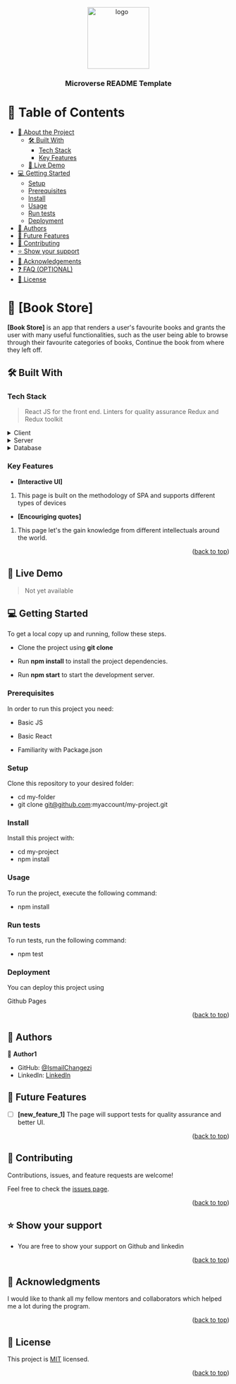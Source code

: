 
<a name="readme-top"></a>

<div align="center">
  <!-- You are encouraged to replace this logo with your own! Otherwise you can also remove it. -->
  <img src="murple_logo.png" alt="logo" width="140"  height="auto" />
  <br/>

  <h3><b>Microverse README Template</b></h3>

</div>

<!-- TABLE OF CONTENTS -->

# 📗 Table of Contents

- [📖 About the Project](#about-project)
  - [🛠 Built With](#built-with)
    - [Tech Stack](#tech-stack)
    - [Key Features](#key-features)
  - [🚀 Live Demo](#live-demo)
- [💻 Getting Started](#getting-started)
  - [Setup](#setup)
  - [Prerequisites](#prerequisites)
  - [Install](#install)
  - [Usage](#usage)
  - [Run tests](#run-tests)
  - [Deployment](#triangular_flag_on_post-deployment)
- [👥 Authors](#authors)
- [🔭 Future Features](#future-features)
- [🤝 Contributing](#contributing)
- [⭐️ Show your support](#support)
- [🙏 Acknowledgements](#acknowledgements)
- [❓ FAQ (OPTIONAL)](#faq)
- [📝 License](#license)

<!-- PROJECT DESCRIPTION -->

# 📖 [Book Store] <a name="about-project"></a>

>

**[Book Store]** is an app that renders a user's favourite books and grants the user with many useful functionalities, such as the user being able to browse through their favourite categories of books, Continue the book from where they left off.

## 🛠 Built With <a name="built-with"></a>

### Tech Stack <a name="tech-stack"></a>

> React JS for the front end.
> Linters for quality assurance
> Redux and Redux toolkit 

<details>
  <summary>Client</summary>
  <ul>
    <li><a href="https://reactjs.org/">React.js</a></li>
  </ul>
</details>

<details>
  <summary>Server</summary>
  <ul>
    <li><a href="https://expressjs.com/">Express.js</a></li>
  </ul>
</details>

<details>
<summary>Database</summary>
  <ul>
    <li><a href="https://www.postgresql.org/">PostgreSQL</a></li>
  </ul>
</details>

<!-- Features -->

### Key Features <a name="key-features"></a>


- **[Interactive UI]** 
1. This page is built on the methodology of SPA and supports different types of devices
- **[Encouriging quotes]** 
1. This page let's the gain knowledge from different intellectuals around the world.


<p align="right">(<a href="#readme-top">back to top</a>)</p>

<!-- LIVE DEMO -->

## 🚀 Live Demo <a name="live-demo"></a>

> Not yet available 

<!-- - [Live Demo Link](https://math-magicians-gold.vercel.app/)

<p align="right">(<a href="#readme-top">back to top</a>)</p>
 -->


## 💻 Getting Started <a name="getting-started"></a>



To get a local copy up and running, follow these steps.

- Clone the project using **git clone**

- Run **npm install** to install the project dependencies.

- Run **npm start** to start the development server.
### Prerequisites

In order to run this project you need:

- Basic JS

- Basic React

- Familiarity with Package.json
### Setup

Clone this repository to your desired folder:

 - cd my-folder
 - git clone git@github.com:myaccount/my-project.git


### Install

Install this project with:
- cd my-project
- npm install


### Usage

To run the project, execute the following command:

- npm install  
### Run tests

To run tests, run the following command:
- npm test

### Deployment

You can deploy this project using 

Github Pages

<p align="right">(<a href="#readme-top">back to top</a>)</p>

<!-- AUTHORS -->

## 👥 Authors <a name="authors"></a>

👤 **Author1**

- GitHub: [@IsmailChangezi](https://github.com/IsmailChangezi)
- LinkedIn: [LinkedIn](https://www.linkedin.com/in/ismail-changezi-34a138215/)

<!-- FUTURE FEATURES -->

## 🔭 Future Features <a name="future-features"></a>


- [ ] **[new_feature_1]** The page will support tests for quality assurance and better UI.

<p align="right">(<a href="#readme-top">back to top</a>)</p>

<!-- CONTRIBUTING -->

## 🤝 Contributing <a name="contributing"></a>

Contributions, issues, and feature requests are welcome!

Feel free to check the [issues page](../../issues/).

<p align="right">(<a href="#readme-top">back to top</a>)</p>

<!-- SUPPORT -->

## ⭐️ Show your support <a name="support"></a>

- You are free to show your support on Github and linkedin

<p align="right">(<a href="#readme-top">back to top</a>)</p>

<!-- ACKNOWLEDGEMENTS -->

## 🙏 Acknowledgments <a name="acknowledgements"></a>


I would like to thank all my fellow mentors and collaborators which helped me a lot during the program.

<p align="right">(<a href="#readme-top">back to top</a>)</p>



## 📝 License <a name="license"></a>

This project is [MIT](./LICENSE) licensed.


<p align="right">(<a href="#readme-top">back to top</a>)</p>
